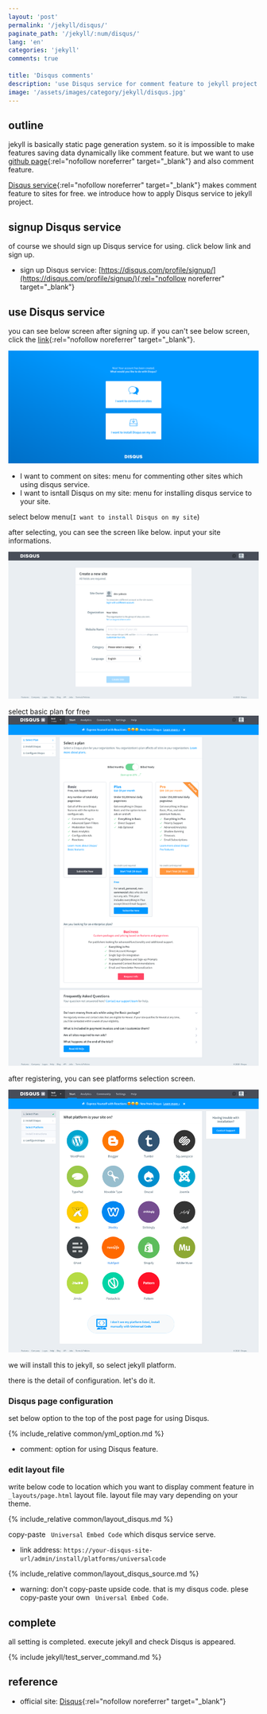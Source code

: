 ```yaml
---
layout: 'post'
permalink: '/jekyll/disqus/'
paginate_path: '/jekyll/:num/disqus/'
lang: 'en'
categories: 'jekyll'
comments: true

title: 'Disqus comments'
description: 'use Disqus service for comment feature to jekyll project.'
image: '/assets/images/category/jekyll/disqus.jpg'
---
```


## outline
jekyll is basically static page generation system. so it is impossible to make features saving data dynamically like comment feature. but we want to use [github page](https://pages.github.com/){:rel="nofollow noreferrer" target="_blank"} and also comment feature.

[Disqus service](https://disqus.com/){:rel="nofollow noreferrer" target="_blank"} makes comment feature to sites for free. we introduce how to apply Disqus service to jekyll project.

## signup Disqus service
of course we should sign up Disqus service for using. click below link and sign up.

- sign up Disqus service: [https://disqus.com/profile/signup/](https://disqus.com/profile/signup/){:rel="nofollow noreferrer" target="_blank"}

## use Disqus service
you can see below screen after signing up. if you can't see below screen, click the [link](https://disqus.com/profile/signup/intent/){:rel="nofollow noreferrer" target="_blank"}.

![disqus account created](/assets/images/category/jekyll/disqus/account_created.png)

- I want to comment on sites: menu for commenting other sites which using disqus service.
- I want to isntall Disqus on my site: menu for installing disqus service to your site.

select below menu(```I want to install Disqus on my site```)

after selecting, you can see the screen like below. input your site informations.

![register site](/assets/images/category/jekyll/disqus/register_site.png)

select basic plan for free
![choose plan](/assets/images/category/jekyll/disqus/choose_plan.png)

after registering, you can see platforms selection screen.

![choose platform](/assets/images/category/jekyll/disqus/choose_platform.png)

we will install this to jekyll, so select jekyll platform.

there is the detail of configuration. let's do it.

### Disqus page configuration
set below option to the top of the post page for using Disqus.

{% include_relative common/yml_option.md %}

- comment: option for using Disqus feature.

### edit layout file
write below code to location which you want to display comment feature in ```_layouts/page.html``` layout file. layout file may vary depending on your theme.

{% include_relative common/layout_disqus.md %}

copy-paste ``` Universal Embed Code``` which disqus service serve.
- link address: ```https://your-disqus-site-url/admin/install/platforms/universalcode```

{% include_relative common/layout_disqus_source.md %}

- warning: don't copy-paste upside code. that is my disqus code. plese copy-paste your own ``` Universal Embed Code```.

## complete
all setting is completed. execute jekyll and check Disqus is appeared.

{% include jekyll/test_server_command.md %}

## reference
- official site: [Disqus](https://disqus.com/){:rel="nofollow noreferrer" target="_blank"}